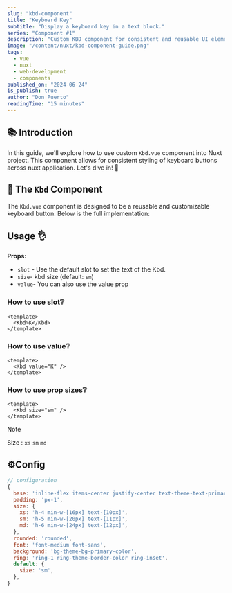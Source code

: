 ```yaml
---
slug: "kbd-component"
title: "Keyboard Key"
subtitle: "Display a keyboard key in a text block."
series: "Component #1"
description: "Custom KBD component for consistent and reusable UI elements for nuxt and vue."
image: "/content/nuxt/kbd-component-guide.png"
tags:
  - vue
  - nuxt
  - web-development
  - components
published_on: "2024-06-24"
is_publish: true
author: "Don Puerto"
readingTime: "15 minutes"
---
```


## 📚 Introduction

In this guide, we'll explore how to use custom `Kbd.vue` component into Nuxt project. This component allows for consistent styling of keyboard buttons across nuxt application. Let's dive in! 🚀

## 🧩 The `Kbd` Component

The `Kbd.vue` component is designed to be a reusable and customizable keyboard button. Below is the full implementation:

## Usage 👌

**Props:**

- `slot` - Use the default slot to set the text of the Kbd.
- `size`- kbd size (default: `sm`)
- `value`- You can also use the value prop

### How to use slot❔

```vue
<template>
  <Kbd>K</Kbd>
</template>
```

### How to use value❔

```vue
<template>
  <Kbd value="K" />
</template>
```

### How to use prop sizes❔

```vue
<template>
  <Kbd size="sm" />
</template>
```

> [!NOTE]
> Size : `xs` `sm` `md`

## ⚙️Config

```js
// configuration
{
  base: 'inline-flex items-center justify-center text-theme-text-primary-color',
  padding: 'px-1',
  size: {
    xs: 'h-4 min-w-[16px] text-[10px]',
    sm: 'h-5 min-w-[20px] text-[11px]',
    md: 'h-6 min-w-[24px] text-[12px]',
  },
  rounded: 'rounded',
  font: 'font-medium font-sans',
  background: 'bg-theme-bg-primary-color',
  ring: 'ring-1 ring-theme-border-color ring-inset',
  default: {
    size: 'sm',
  },
}




```
